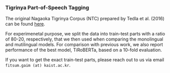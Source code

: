 ### Tigrinya Part-of-Speech Tagging

The original Nagaoka Tigrinya Corpus (NTC) prepared by Tedla et al. (2016) can be found [here](https://eng.jnlp.org/yemane/ntigcorpus).

For experimenetal purpose, we split the data into train-test parts with a ratio of 80-20, respectively, that we then used when comparing the monolingual and mutilingual models. For comparison with previous work, we also report performance of the best model, TiRoBERTa, based on a 10-fold evaluation.

If you want to get the exact train-test parts, please reach out to us via email `fitsum.gaim (at) kaist.ac.kr`.
